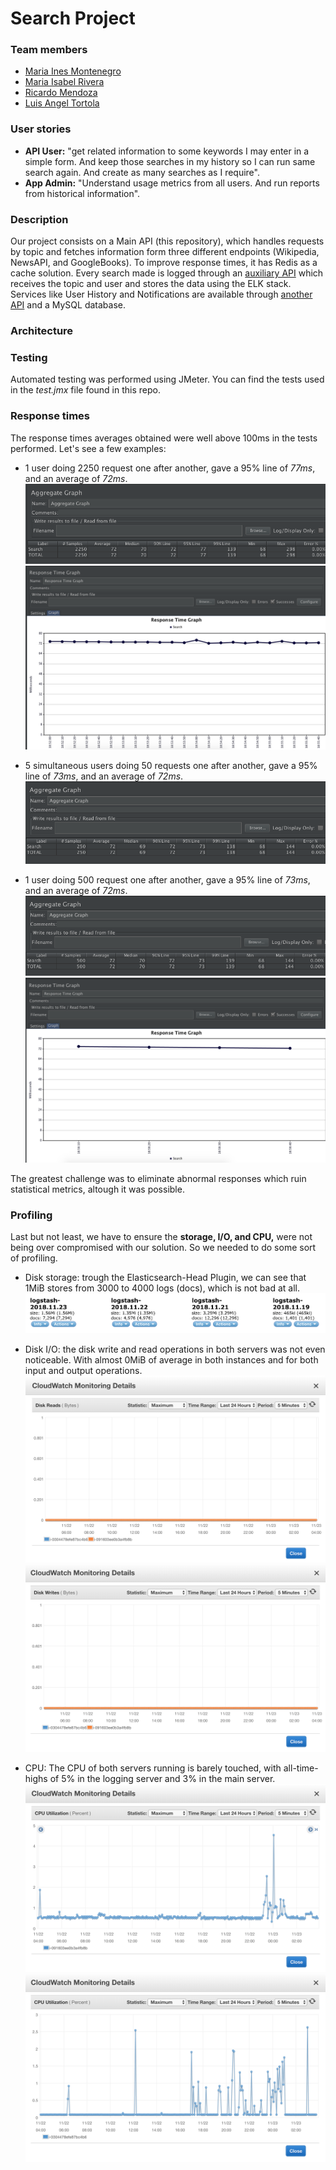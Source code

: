# Search Project

### Team members

* [Maria Ines Montenegro](https://github.com/MarinesM)
* [Maria Isabel Rivera](https://github.com/marisarivera)
* [Ricardo Mendoza](https://github.com/ricardojmv85)
* [Luis Angel Tortola](https://github.com/tortolala)

### User stories

* **API User:** "get related information to some keywords I may enter in a simple form. And keep those searches in my history so I can run same search again. And create as many searches as I require".
* **App Admin:** "Understand usage metrics from all users. And run reports from historical information".

### Description

Our project consists on a Main API (this repository), which handles requests by topic and fetches information form three different endpoints (Wikipedia, NewsAPI, and GoogleBooks). To improve response times, it has Redis as a cache solution. Every search made is logged through an [auxiliary API](https://github.com/Datos02-UFM/Logging-API) which receives the topic and user and stores the data using the ELK stack. Services like User History and Notifications are available through [another API](https://github.com/Datos02-UFM/History-API) and a MySQL database.

### Architecture


### Testing

Automated testing was performed using JMeter. You can find the tests used in the *test.jmx* file found in this repo.

### Response times

The response times averages obtained were well above 100ms in the tests performed. Let's see a few examples:

* 1 user doing 2250 request one after another, gave a 95% line of *77ms*, and an average of *72ms*.
![](imgs/Search_NoUser_1by2250.png)
![](imgs/Search_NoUser_1by2250_Graph.png)

* 5 simultaneous users doing 50 requests one after another,  gave a 95% line of *73ms*, and an average of *72ms*.
![](imgs/Search_UserID_5by50.png)

* 1 user doing 500 request one after another, gave a 95% line of *73ms*, and an average of *72ms*.
![](imgs/Search_UserID_1by500.png)
![](imgs/Search_UserID_1by500_Graph.png)

The greatest challenge was to eliminate abnormal responses which ruin statistical metrics, altough it was possible.

### Profiling

Last but not least, we have to ensure the **storage, I/O, and CPU,** were not being over compromised with our solution. So we needed to do some sort of profiling.

* Disk storage: trough the Elasticsearch-Head Plugin, we can see that 1MiB stores from 3000 to 4000 logs (docs), which is not bad at all.
![](imgs/Elasticsearch-head.png)

* Disk I/O: the disk write and read operations in both servers was not even noticeable. With almost 0MiB of average in both instances and for both input and output operations.
![](imgs/disk_reads.png)
![](imgs/disk_writes.png)

* CPU: The CPU of both servers running is barely touched, with all-time-highs of 5% in the logging server and 3% in the main server. 
![](imgs/elk_cpu.png)
![](imgs/main_cpu.png)
















